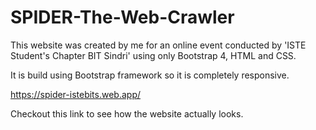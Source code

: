 # SPIDER-The-Web-Crawler
This website was created by me for an online event conducted by 'ISTE Student's Chapter BIT Sindri' using only Bootstrap 4, HTML and CSS.

It is build using Bootstrap framework so it is completely responsive.

https://spider-istebits.web.app/

Checkout this link to see how the website actually looks.
